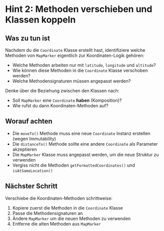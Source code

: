 # Hint 2: Methoden verschieben und Klassen koppeln

## Was zu tun ist
Nachdem du die `Coordinate` Klasse erstellt hast, identifiziere welche Methoden von `MapMarker` eigentlich zur Koordinaten-Logik gehören:
- Welche Methoden arbeiten nur mit `latitude`, `longitude` und `altitude`?
- Wie können diese Methoden in die `Coordinate` Klasse verschoben werden?
- Welche Methodensignaturen müssen angepasst werden?

Denke über die Beziehung zwischen den Klassen nach:
- Soll `MapMarker` eine `Coordinate` **haben** (Komposition)?
- Wie rufst du dann Koordinaten-Methoden auf?

## Worauf achten
- Die `moveTo()` Methode muss eine neue `Coordinate` Instanz erstellen (wegen Immutability)
- Die `distanceTo()` Methode sollte eine andere `Coordinate` als Parameter akzeptieren
- Die `MapMarker` Klasse muss angepasst werden, um die neue Struktur zu verwenden
- Vergiss nicht die Methoden `getFormattedCoordinates()` und `isAtSameLocation()`

## Nächster Schritt
Verschiebe die Koordinaten-Methoden schrittweise:
1. Kopiere zuerst die Methoden in die `Coordinate` Klasse
2. Passe die Methodensignaturen an
3. Ändere `MapMarker` um die neuen Methoden zu verwenden
4. Entferne die alten Methoden aus `MapMarker`